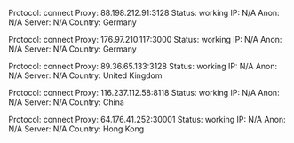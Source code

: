 Protocol: connect
Proxy: 88.198.212.91:3128
Status: working
IP: N/A
Anon: N/A
Server: N/A
Country: Germany

Protocol: connect
Proxy: 176.97.210.117:3000
Status: working
IP: N/A
Anon: N/A
Server: N/A
Country: Germany

Protocol: connect
Proxy: 89.36.65.133:3128
Status: working
IP: N/A
Anon: N/A
Server: N/A
Country: United Kingdom

Protocol: connect
Proxy: 116.237.112.58:8118
Status: working
IP: N/A
Anon: N/A
Server: N/A
Country: China

Protocol: connect
Proxy: 64.176.41.252:30001
Status: working
IP: N/A
Anon: N/A
Server: N/A
Country: Hong Kong

